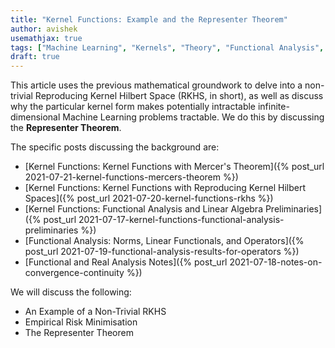 ```yaml
---
title: "Kernel Functions: Example and the Representer Theorem"
author: avishek
usemathjax: true
tags: ["Machine Learning", "Kernels", "Theory", "Functional Analysis", "Linear Algebra"]
draft: true
---
```

This article uses the previous mathematical groundwork to delve into a non-trivial Reproducing Kernel Hilbert Space (RKHS, in short), as well as discuss why the particular kernel form makes potentially intractable infinite-dimensional Machine Learning problems tractable. We do this by discussing the **Representer Theorem**.

The specific posts discussing the background are:

- [Kernel Functions: Kernel Functions with Mercer's Theorem]({% post_url 2021-07-21-kernel-functions-mercers-theorem %})
- [Kernel Functions: Kernel Functions with Reproducing Kernel Hilbert Spaces]({% post_url 2021-07-20-kernel-functions-rkhs %})
- [Kernel Functions: Functional Analysis and Linear Algebra Preliminaries]({% post_url 2021-07-17-kernel-functions-functional-analysis-preliminaries %})
- [Functional Analysis: Norms, Linear Functionals, and Operators]({% post_url 2021-07-19-functional-analysis-results-for-operators %})
- [Functional and Real Analysis Notes]({% post_url 2021-07-18-notes-on-convergence-continuity %})

We will discuss the following:

- An Example of a Non-Trivial RKHS
- Empirical Risk Minimisation
- The Representer Theorem
